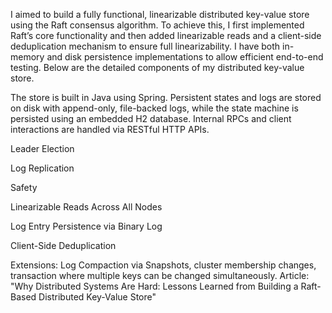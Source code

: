 I aimed to build a fully functional, linearizable distributed key-value store using the Raft consensus algorithm. To achieve this, I first implemented Raft’s core functionality and then added linearizable reads and a client-side deduplication mechanism to ensure full linearizability. I have both in-memory and disk persistence implementations to allow efficient end-to-end testing. Below are the detailed components of my distributed key-value store.

The store is built in Java using Spring. Persistent states and logs are stored on disk with append-only, file-backed logs, while the state machine is persisted using an embedded H2 database. Internal RPCs and client interactions are handled via RESTful HTTP APIs.

Leader Election

Log Replication

Safety

Linearizable Reads Across All Nodes

Log Entry Persistence via Binary Log

Client-Side Deduplication

Extensions: Log Compaction via Snapshots, cluster membership changes, transaction where multiple keys can be changed simultaneously.
Article: "Why Distributed Systems Are Hard: Lessons Learned from Building a Raft-Based Distributed Key-Value Store"
